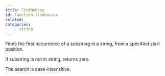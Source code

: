 ```yaml
---
title: FindNoCase
id: function-findnocase
related:
categories:
    - string
---
```


Finds the first occurrence of a substring in a string, from a specified start position.

If substring is not in string, returns zero.

The search is case-insensitive.